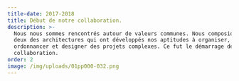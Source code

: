 ```yaml
---
title-date: 2017-2018
title: Début de notre collaboration.
description: >-
  Nous nous sommes rencontrés autour de valeurs communes. Nous composions tous
  deux des architectures qui ont développés nos aptitudes à organiser,
  ordonnancer et designer des projets complexes. Ce fut le démarrage de notre
  collaboration.
order: 2
image: /img/uploads/01pp000-032.png
---
```


